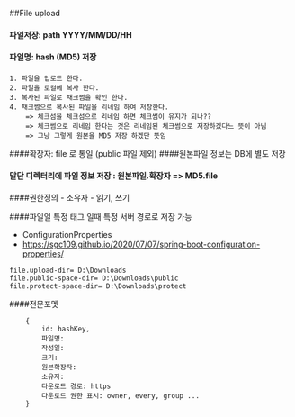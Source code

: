##File upload
#### 파일저장: path YYYY/MM/DD/HH
#### 파일명: hash (MD5) 저장
    1. 파일을 업로드 한다.
    2. 파일을 로컬에 복사 한다.
    3. 복사된 파일로 채크썸을 확인 한다.
    4. 채크썸으로 복사된 파일을 리네임 하여 저장한다.
        => 체크섬을 체크섬으로 리네임 하면 체크썸이 유지가 되나?? 
        => 체크썸으로 리네임 한다는 것은 리네임된 체크썸으로 저장하겠다느 뜻이 아님
        => 그냥 그렇게 원본을 MD5 저장 하겠단 뜻임
####확장자: file 로 통일 (public 파일 제외)
####원본파일 정보는 DB에 별도 저장
#### 말단 디렉터리에 파일 정보 저장 : 원본파일.확장자 => MD5.file
####권한정의 
    - 소유자 
    - 읽기, 쓰기

####파일일 특정 태그 일때 특정 서버 경로로 저장 가능
 - ConfigurationProperties 
 - https://sgc109.github.io/2020/07/07/spring-boot-configuration-properties/

```
file.upload-dir= D:\Downloads
file.public-space-dir= D:\Downloads\public
file.protect-space-dir= D:\Downloads\protect
```

####전문포멧
```
    {
        id: hashKey,
        파일명: 
        작성일:
        크기:
        원본확장자:
        소유자: 
        다운로드 경로: https
        다운로드 권한 표시: owner, every, group ...  
    }
```
